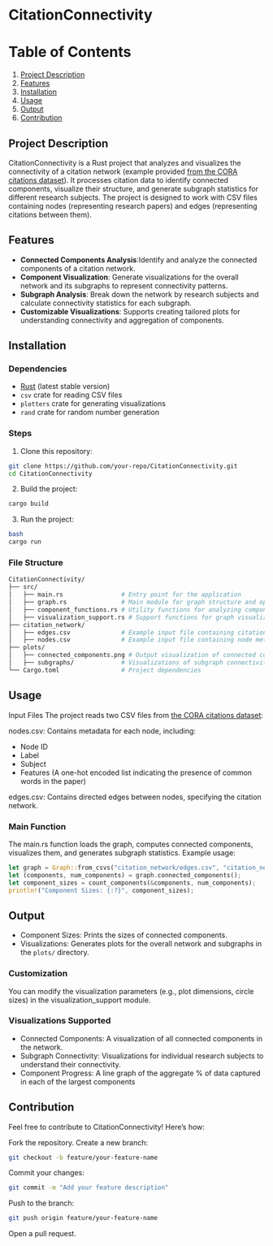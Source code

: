 # CitationConnectivity
# Table of Contents
1. [Project Description](#project-description)
2. [Features](#features)
3. [Installation](#installation)
4. [Usage](#usage)
5. [Output](#output)
6. [Contribution](#contribution)
## Project Description
CitationConnectivity is a Rust project that analyzes and visualizes the connectivity of a citation network (example provided [from the CORA citations dataset](https://graphsandnetworks.com/the-cora-dataset/)). It processes citation data to identify connected components, visualize their structure, and generate subgraph statistics for different research subjects. The project is designed to work with CSV files containing nodes (representing research papers) and edges (representing citations between them).

## Features
- **Connected Components Analysis**:Identify and analyze the connected components of a citation network.
- **Component Visualization**: Generate visualizations for the overall network and its subgraphs to represent connectivity patterns.
- **Subgraph Analysis**: Break down the network by research subjects and calculate connectivity statistics for each subgraph.
- **Customizable Visualizations**: Supports creating tailored plots for understanding connectivity and aggregation of components.
## Installation
### Dependencies
- [Rust](https://www.rust-lang.org/) (latest stable version)
- `csv` crate for reading CSV files
- `plotters` crate for generating visualizations
- `rand` crate for random number generation
### Steps
1. Clone this repository:
```bash
git clone https://github.com/your-repo/CitationConnectivity.git
cd CitationConnectivity
```
2. Build the project:
```bash
cargo build
```
3. Run the project:
```bash
bash
cargo run
```

### File Structure
```bash
CitationConnectivity/
├── src/
│   ├── main.rs                # Entry point for the application
│   ├── graph.rs               # Main module for graph structure and operations
│   ├── component_functions.rs # Utility functions for analyzing components
│   ├── visualization_support.rs # Support functions for graph visualization
├── citation_network/
│   ├── edges.csv              # Example input file containing citation edges
│   ├── nodes.csv              # Example input file containing node metadata
├── plots/
│   ├── connected_components.png # Output visualization of connected components
│   ├── subgraphs/             # Visualizations of subgraph connectivity
└── Cargo.toml                 # Project dependencies
```
## Usage
Input Files
The project reads two CSV files from [the CORA citations dataset](https://graphsandnetworks.com/the-cora-dataset/):

nodes.csv: Contains metadata for each node, including:
- Node ID
- Label
- Subject
- Features (A one-hot encoded list indicating the presence of common words in the paper)

edges.csv: Contains directed edges between nodes, specifying the citation network.
### Main Function
The main.rs function loads the graph, computes connected components, visualizes them, and generates subgraph statistics. Example usage:

```rust
let graph = Graph::from_csvs("citation_network/edges.csv", "citation_network/nodes.csv").unwrap();
let (components, num_components) = graph.connected_components();
let component_sizes = count_components(&components, num_components);
println!("Component Sizes: {:?}", component_sizes);
```
## Output
- Component Sizes: Prints the sizes of connected components.
- Visualizations: Generates plots for the overall network and subgraphs in the `plots/` directory.

### Customization
You can modify the visualization parameters (e.g., plot dimensions, circle sizes) in the visualization_support module.

### Visualizations Supported
- Connected Components: A visualization of all connected components in the network.
- Subgraph Connectivity: Visualizations for individual research subjects to understand their connectivity.
- Component Progress: A line graph of the aggregate % of data captured in each of the largest components

## Contribution
Feel free to contribute to CitationConnectivity! Here’s how:

Fork the repository.
Create a new branch:
```bash
git checkout -b feature/your-feature-name
```
Commit your changes:
```bash
git commit -m "Add your feature description"
```
Push to the branch:
```bash
git push origin feature/your-feature-name
```
Open a pull request.
